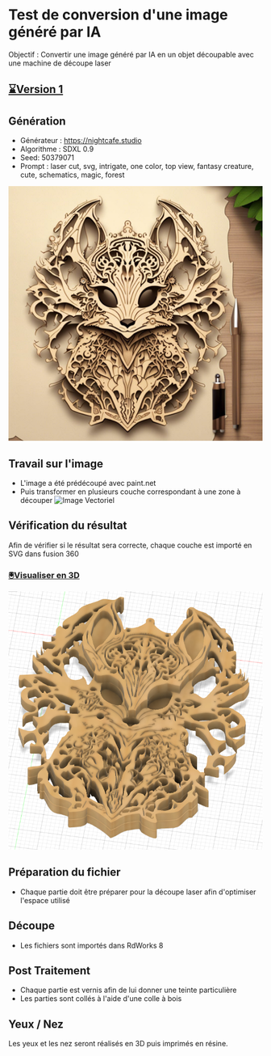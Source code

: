 # Test de conversion d'une image généré par IA

Objectif : Convertir une image généré par IA en un objet découpable avec une machine de découpe laser

## [⌛Version 1](https://github.com/usini/creatures_ia_to_laser_cuter/tree/v1)

## Génération
* Générateur : https://nightcafe.studio
* Algorithme : SDXL 0.9
* Seed: 50379071
* Prompt : laser cut, svg, intrigate, one color, top view, fantasy creature, cute, schematics, magic, forest

![Image IA](references/generated.jpg)

## Travail sur l'image
* L'image a été prédécoupé avec paint.net
* Puis transformer en plusieurs couche correspondant à une zone à découper
![Image Vectoriel](Creature_Final.svg)

## Vérification du résultat
Afin de vérifier si le résultat sera correcte, chaque couche est importé en SVG dans fusion 360

### [🖲️Visualiser en 3D](creatures.stl)

![Image Fusion360](creatures_fusion360.png)

## Préparation du fichier 
* Chaque partie doit être préparer pour la découpe laser afin d'optimiser l'espace utilisé

## Découpe
* Les fichiers sont importés dans RdWorks 8

## Post Traitement
* Chaque partie est vernis afin de lui donner une teinte particulière
* Les parties sont collés à l'aide d'une colle à bois

## Yeux / Nez
Les yeux et les nez seront réalisés en 3D puis imprimés en résine.
